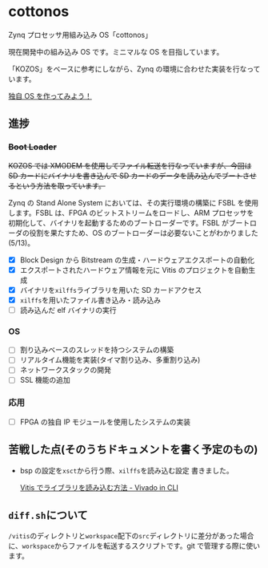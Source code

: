 # cottonos

Zynq プロセッサ用組み込み OS「cottonos」

現在開発中の組み込み OS です。ミニマルな OS を目指しています。

「KOZOS」をベースに参考にしながら、Zynq の環境に合わせた実装を行なっています。

[独自 OS を作ってみよう！](https://kozos.jp/kozos/)

## 進捗

### ~~Boot Loader~~

~~KOZOS では XMODEM を使用してファイル転送を行なっていますが、今回は SD カードにバイナリを書き込んで SD カードのデータを読み込んでブートさせるという方法を取っています。~~

Zynq の Stand Alone System においては、その実行環境の構築に FSBL を使用します。FSBL は、FPGA のビットストリームをロードし、ARM プロセッサを初期化して、バイナリを起動するためのブートローダーです。FSBL がブートローダの役割を果たすため、OS のブートローダーは必要ないことがわかりました(5/13)。

- [x] Block Design から Bitstream の生成・ハードウェアエクスポートの自動化
- [x] エクスポートされたハードウェア情報を元に Vitis のプロジェクトを自動生成
- [x] バイナリを`xilffs`ライブラリを用いた SD カードアクセス
- [x] `xilffs`を用いたファイル書き込み・読み込み
- [ ] 読み込んだ elf バイナリの実行

### OS

- [ ] 割り込みベースのスレッドを持つシステムの構築
- [ ] リアルタイム機能を実装(タイマ割り込み、多重割り込み)
- [ ] ネットワークスタックの開発
- [ ] SSL 機能の追加

### 応用

- [ ] FPGA の独自 IP モジュールを使用したシステムの実装

## 苦戦した点(そのうちドキュメントを書く予定のもの)

- bsp の設定を`xsct`から行う際、`xilffs`を読み込む設定
  書きました。

  [Vitis でライブラリを読み込む方法 - Vivado in CLI](https://my-xilinx-docs.pages.dev/blog/xilffs-in-xsct)

## `diff.sh`について

`/vitis`のディレクトリと`workspace`配下の`src`ディレクトリに差分があった場合に、`workspace`からファイルを転送するスクリプトです。git で管理する際に使います。
